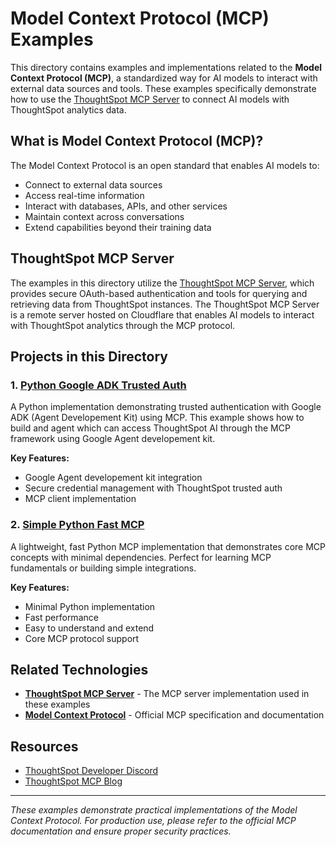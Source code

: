 # Model Context Protocol (MCP) Examples

This directory contains examples and implementations related to the **Model Context Protocol (MCP)**, a standardized way for AI models to interact with external data sources and tools. These examples specifically demonstrate how to use the [ThoughtSpot MCP Server](https://github.com/thoughtspot/mcp-server) to connect AI models with ThoughtSpot analytics data.

## What is Model Context Protocol (MCP)?

The Model Context Protocol is an open standard that enables AI models to:
- Connect to external data sources
- Access real-time information
- Interact with databases, APIs, and other services
- Maintain context across conversations
- Extend capabilities beyond their training data

## ThoughtSpot MCP Server

The examples in this directory utilize the [ThoughtSpot MCP Server](https://github.com/thoughtspot/mcp-server), which provides secure OAuth-based authentication and tools for querying and retrieving data from ThoughtSpot instances. The ThoughtSpot MCP Server is a remote server hosted on Cloudflare that enables AI models to interact with ThoughtSpot analytics through the MCP protocol.

## Projects in this Directory

### 1. [Python Google ADK Trusted Auth](./python-google-adk-trusted-auth/)
A Python implementation demonstrating trusted authentication with Google ADK (Agent Developement Kit) using MCP. This example shows how to build and agent which can access ThoughtSpot AI through the MCP framework using Google Agent developement kit.

**Key Features:**
- Google Agent developement kit integration
- Secure credential management with ThoughtSpot trusted auth
- MCP client implementation

### 2. [Simple Python Fast MCP](./simple-python-fast-mcp/)
A lightweight, fast Python MCP implementation that demonstrates core MCP concepts with minimal dependencies. Perfect for learning MCP fundamentals or building simple integrations.

**Key Features:**
- Minimal Python implementation
- Fast performance
- Easy to understand and extend
- Core MCP protocol support

## Related Technologies

- **[ThoughtSpot MCP Server](https://github.com/thoughtspot/mcp-server)** - The MCP server implementation used in these examples
- **[Model Context Protocol](https://modelcontextprotocol.io/)** - Official MCP specification and documentation


## Resources

- [ThoughtSpot Developer Discord](https://developers.thoughtspot.com/join-discord)
- [ThoughtSpot MCP Blog](https://www.thoughtspot.com/blog/introducing-agentic-mcp-server)

---

*These examples demonstrate practical implementations of the Model Context Protocol. For production use, please refer to the official MCP documentation and ensure proper security practices.*
